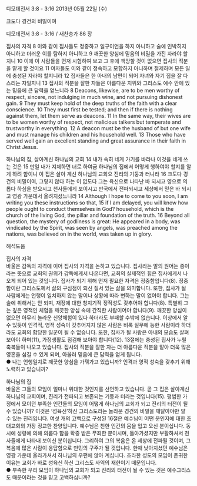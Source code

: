디모데전서 3:8 - 3:16 
2013년 05월 22일 (수)

크도다 경건의 비밀이여



디모데전서 3:8 - 3:16 / 새찬송가 86 장


집사의 자격
8 이와 같이 집사들도 정중하고 일구이언을 하지 아니하고 술에 인박히지 아니하고 더러운 이를 탐하지 아니하고 9 깨끗한 양심에 믿음의 비밀을 가진 자라야 할지니 10 이에 이 사람들을 먼저 시험하여 보고 그 후에 책망할 것이 없으면 집사의 직분을 맡게 할 것이요 11 여자들도 이와 같이 정숙하고 모함하지 아니하며 절제하며 모든 일에 충성된 자라야 할지니라 12 집사들은 한 아내의 남편이 되어 자녀와 자기 집을 잘 다스리는 자일지니 13 집사의 직분을 잘한 자들은 아름다운 지위와 그리스도 예수 안에 있는 믿음에 큰 담력을 얻느니라
8 Deacons, likewise, are to be men worthy of respect, sincere, not indulging in much wine, and not pursuing dishonest gain. 9 They must keep hold of the deep truths of the faith with a clear conscience. 10 They must first be tested; and then if there is nothing against them, let them serve as deacons. 11 In the same way, their wives are to be women worthy of respect, not malicious talkers but temperate and trustworthy in everything. 12 A deacon must be the husband of but one wife and must manage his children and his household well. 13 Those who have served well gain an excellent standing and great assurance in their faith in Christ Jesus.  

하나님의 집, 살아계신 하나님의 교회
14 내가 속히 네게 가기를 바라나 이것을 네게 쓰는 것은 15 만일 내가 지체하면 너로 하여금 하나님의 집에서 어떻게 행하여야 할지를 알게 하려 함이니 이 집은 살아 계신 하나님의 교회요 진리의 기둥과 터니라 16 크도다 경건의 비밀이여, 그렇지 않다 하는 이 없도다 그는 육신으로 나타난 바 되시고 영으로 의롭다 하심을 받으시고 천사들에게 보이시고 만국에서 전파되시고 세상에서 믿은 바 되시고 영광 가운데서 올려지셨느니라
14 Although I hope to come to you soon, I am writing you these instructions so that, 15 if I am delayed, you will know how people ought to conduct themselves in God? household, which is the church of the living God, the pillar and foundation of the truth. 16 Beyond all question, the mystery of godliness is great: He appeared in a body, was vindicated by the Spirit, was seen by angels, was preached among the nations, was believed on in the world, was taken up in glory.

해석도움





집사의 자격  
바울은 감독의 자격에 이어 집사의 자격을 논하고 있습니다. 집사라는 말의 원어는 종이라는 뜻으로 교회의 권위가 감독에게서 나온다면, 교회의 실제적인 힘은 집사에게서 나오게 되어 있는 것입니다. 집사가 되기 위해 먼저 필요한 자격은 정중함입니다(8). 정중함이란 그리스도께서 삶의 구심점이 되신 질서 있는 삶을 의미합니다. 또한, 집사가 될 사람에게는 언행이 일치하지 않는 말이나 상황에 따라 변하는 말이 없어야 합니다. 그는 술에 취해서는 안 되며, 재정에 대한 청지기적 정직성도 갖추어야 합니다(8). 특별히 그는 깊은 영적인 체험을 깨끗한 양심 속에 간직한 사람이어야 합니다(9). 깨끗한 양심이 없으면 아무리 놀라운 신앙체험이 있다 하더라도 부패할 수밖에 없습니다. 이상에서 알 수 있듯이 인격적, 영적 성숙이 갖추어지지 않은 사람은 비록 실무에 능한 사람이라 하더라도 교회의 합당한 일꾼이 될 수 없습니다. 또한, 집사가 될 사람은 아내의 모습도 살펴보아야 하며(11), 가정생활도 점검해 보아야 합니다(12). 13절에는 충성된 집사가 누릴 축복들이 나오고 있습니다. 집사의 직분을 잘한 자는 더 아름다운 직분을 맡아 더욱 많은 영혼을 섬길 수 있게 되며, 아울러 믿음에 큰 담력을 얻게 됩니다.  
● 나는 언행일치로 깨끗한 양심을 가꿔가고 있습니까? 인격과 영적 성숙을 갖추기 위해 노력하고 있습니까? 

하나님의 집  
바울은 그들의 모임이 얼마나 위대한 것인지를 선언하고 있습니다. 곧 그 집은 살아계신 하나님의 교회이며, 진리가 전파되고 보존되는 기둥과 터라는 것입니다(15). 평범한 가정에서 모이던 부족한 인간들의 모임이 어떻게 하나님의 교회가 되고 진리의 터전이 될 수 있습니까? 이것은 ‘성육신’하신 그리스도라는 놀라운 경건의 비밀을 깨달아야만 알 수 있는 진리입니다. 여섯 개의 고백으로 구성된 16절은 예수님이 어떤 분인지에 대한 초대교회의 가장 정교한 찬양입니다. 예수님은 천한 인간의 몸을 입고 오신 분이십니다. 동시에 성령에 의해 의롭다 함을 확증 받은 무죄한 분이시며, 돌아가셨지만 부활하셔서 천사들에게 나타내 보이신 분이십니다. 그리하여 그의 복음은 온 세상에 전파될 것이며, 그 복음에 많은 사람이 응답함으로 만민의 구주가 될 것입니다. 한때 낮아지셨던 예수님은 영광 가운데 올라가셔서 하나님의 우편에 앉아 계십니다. 초라한 성도의 모임이 존귀한 이유는 교회가 바로 성육신 하신 그리스도 사역의 재현이기 때문입니다.   
● 부족한 우리 모임이 하나님의 교회가 되고 진리의 터전이 될 수 있는 것은 예수그리스도 때문이라는 것을 믿고 고백하십니까?